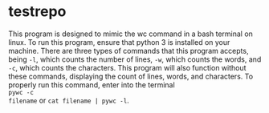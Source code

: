 # testrepo

This program is designed to mimic the wc command in a bash terminal on linux. To run this program, ensure that python 3 is 
installed on your machine. There are three types of commands that this program accepts, being <code>-l</code>, which counts the
number of lines, <code>-w</code>, which counts the words, and <code>-c</code>, which counts the characters. This program will also
function without these commands, displaying the count of lines, words, and characters. To properly run this command, enter into the
terminal <br> <code>pywc -c filename</code> or <code>cat filename | pywc -l</code>.
